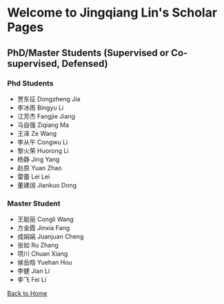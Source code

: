 # Welcome to Jingqiang Lin's Scholar Pages

## PhD/Master Students (Supervised or Co-supervised, Defensed)

### Phd Students
- 贾东征 Dongzheng Jia
- 李冰雨 Bingyu Li
- 江芳杰 Fangjie Jiang
- 马自强 Ziqiang Ma
- 王泽 Ze Wang
- 李从午 Congwu Li
- 黎火荣 Huorong Li
- 杨静 Jing Yang
- 赵原 Yuan Zhao
- 雷蕾 Lei Lei
- 董建阔 Jiankuo Dong

### Master Student
- 王聪丽 Congli Wang
- 方金霞 Jinxia Fang
- 成娟娟 Juanjuan Cheng
- 张如 Ru Zhang
- 项川 Chuan Xiang
- 侯岳晗 Yuehan Hou
- 李健 Jian Li
- 李飞 Fei Li

[Back to Home](./index.html)
